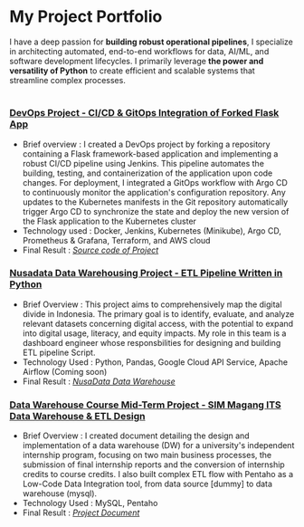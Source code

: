 # **My Project Portfolio**

I have a deep passion for **building robust operational pipelines**, I specialize in architecting automated, end-to-end workflows for data, AI/ML, and software development lifecycles. 
I primarily leverage **the power and versatility of Python** to create efficient and scalable systems that streamline complex processes.
#
### [DevOps Project - CI/CD & GitOps Integration of Forked Flask App](https://github.com/Tegarr123/PSO-kelompok7-GymManagementSystem)

- Brief overview : I created a DevOps project by forking a repository containing a Flask framework-based application and implementing a robust CI/CD pipeline using Jenkins. This pipeline automates the building, testing, and containerization of the application upon code changes. For deployment, I integrated a GitOps workflow with Argo CD to continuously monitor the application's configuration repository. Any updates to the Kubernetes manifests in the Git repository automatically trigger Argo CD to synchronize the state and deploy the new version of the Flask application to the Kubernetes cluster
- Technology used : Docker, Jenkins, Kubernetes (Minikube), Argo CD, Prometheus & Grafana, Terraform, and AWS cloud
- Final Result : [*Source code of Project*](https://github.com/Tegarr123/PSO-kelompok7-GymManagementSystem)

### [Nusadata Data Warehousing Project - ETL Pipeline Written in Python](https://github.com/Tegarr123/nusadata-etl-script)

- Brief Overview : This project aims to comprehensively map the digital divide in Indonesia. The primary goal is to identify, evaluate, and analyze relevant datasets concerning digital access, with the potential to expand into digital usage, literacy, and equity impacts. My role in this team is a dashboard engineer whose responsbilities for designing and building ETL pipeline Script.
- Technology Used : Python, Pandas, Google Cloud API Service, Apache Airflow (Coming soon)
- Final Result : [*NusaData Data Warehouse*](https://docs.google.com/spreadsheets/d/1pWlpky-b2cOCJQyaAOgn4ao-1ddjzd6eEZ2AfVCyFsw/edit?usp=sharing)

### [Data Warehouse Course Mid-Term Project - SIM Magang ITS Data Warehouse & ETL Design](https://drive.google.com/file/d/1nQm88bZVbhyBb3djz6_sZ_MamdKQSy5g/view?usp=sharing)

- Brief Overview : I created document detailing the design and implementation of a data warehouse (DW) for a university's independent internship program, focusing on two main business processes, the submission of final internship reports and the conversion of internship credits to course credits. I also built complex ETL flow with Pentaho as a Low-Code Data Integration tool, from data source [dummy] to data warehouse (mysql).
- Technology Used : MySQL, Pentaho
- Final Result : [*Project Document*](https://drive.google.com/file/d/1nQm88bZVbhyBb3djz6_sZ_MamdKQSy5g/view?usp=sharing)
